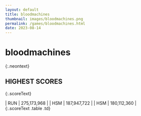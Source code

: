 ```yaml
---
layout: default
title: bloodmachines
thumbnail: images/bloodmachines.png
permalink: /games/bloodmachines.html
date: 2023-08-14
---
```


# bloodmachines 
{:.neontext}

## HIGHEST SCORES
{:.scoreText}

| RUN | 275,173,968 | 
| HSM | 187,947,722 | 
| HSM | 180,112,360 | 
{:.scoreText .table .td}
